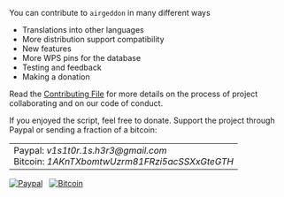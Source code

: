 You can contribute to `airgeddon` in many different ways

 - Translations into other languages
 - More distribution support compatibility
 - New features
 - More WPS pins for the database
 - Testing and feedback
 - Making a donation

Read the [Contributing File] for more details on the process of project collaborating and on our code of conduct.

If you enjoyed the script, feel free to donate. Support the project through Paypal or sending a fraction of a bitcoin:

<table>
  <tr>
    <td>
      Paypal: <em>v1s1t0r.1s.h3r3&#64;gmail.com</em> <br/>
      Bitcoin: <em>1AKnTXbomtwUzrm81FRzi5acSSXxGteGTH</em>
    </td>
  </tr>
</table>

[![Paypal][Paypal]](https://www.paypal.com/cgi-bin/webscr?cmd=_s-xclick&hosted_button_id=7ELM486P7XKKG)
&nbsp;
[![Bitcoin][Bitcoin]](https://blockchain.info/address/1AKnTXbomtwUzrm81FRzi5acSSXxGteGTH)
<!-- Images -->
[Paypal]: https://raw.githubusercontent.com/v1s1t0r1sh3r3/airgeddon/master/imgs/banners/paypal_donate.png "Show me the money!"
[Bitcoin]: https://raw.githubusercontent.com/v1s1t0r1sh3r3/airgeddon/master/imgs/banners/bitcoin_donate.png "Show me the money!"

[Contributing File]: https://github.com/v1s1t0r1sh3r3/airgeddon/blob/master/CONTRIBUTING.md